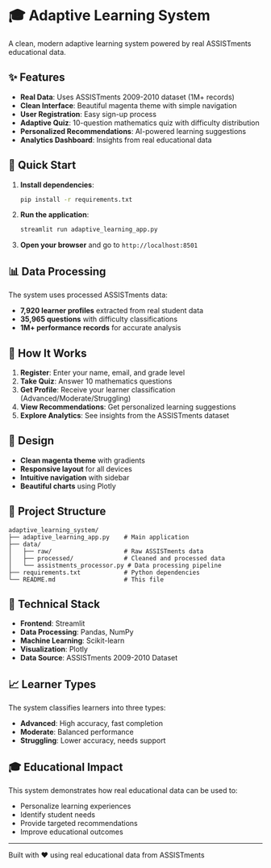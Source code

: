 # 🎓 Adaptive Learning System

A clean, modern adaptive learning system powered by real ASSISTments educational data.

## ✨ Features

- **Real Data**: Uses ASSISTments 2009-2010 dataset (1M+ records)
- **Clean Interface**: Beautiful magenta theme with simple navigation
- **User Registration**: Easy sign-up process
- **Adaptive Quiz**: 10-question mathematics quiz with difficulty distribution
- **Personalized Recommendations**: AI-powered learning suggestions
- **Analytics Dashboard**: Insights from real educational data

## 🚀 Quick Start

1. **Install dependencies**:
   ```bash
   pip install -r requirements.txt
   ```

2. **Run the application**:
   ```bash
   streamlit run adaptive_learning_app.py
   ```

3. **Open your browser** and go to `http://localhost:8501`

## 📊 Data Processing

The system uses processed ASSISTments data:

- **7,920 learner profiles** extracted from real student data
- **35,965 questions** with difficulty classifications
- **1M+ performance records** for accurate analysis

## 🎯 How It Works

1. **Register**: Enter your name, email, and grade level
2. **Take Quiz**: Answer 10 mathematics questions
3. **Get Profile**: Receive your learner classification (Advanced/Moderate/Struggling)
4. **View Recommendations**: Get personalized learning suggestions
5. **Explore Analytics**: See insights from the ASSISTments dataset

## 🎨 Design

- **Clean magenta theme** with gradients
- **Responsive layout** for all devices
- **Intuitive navigation** with sidebar
- **Beautiful charts** using Plotly

## 📁 Project Structure

```
adaptive_learning_system/
├── adaptive_learning_app.py    # Main application
├── data/
│   ├── raw/                    # Raw ASSISTments data
│   ├── processed/              # Cleaned and processed data
│   └── assistments_processor.py # Data processing pipeline
├── requirements.txt            # Python dependencies
└── README.md                   # This file
```

## 🔧 Technical Stack

- **Frontend**: Streamlit
- **Data Processing**: Pandas, NumPy
- **Machine Learning**: Scikit-learn
- **Visualization**: Plotly
- **Data Source**: ASSISTments 2009-2010 Dataset

## 📈 Learner Types

The system classifies learners into three types:

- **Advanced**: High accuracy, fast completion
- **Moderate**: Balanced performance
- **Struggling**: Lower accuracy, needs support

## 🎓 Educational Impact

This system demonstrates how real educational data can be used to:
- Personalize learning experiences
- Identify student needs
- Provide targeted recommendations
- Improve educational outcomes

---

Built with ❤️ using real educational data from ASSISTments 